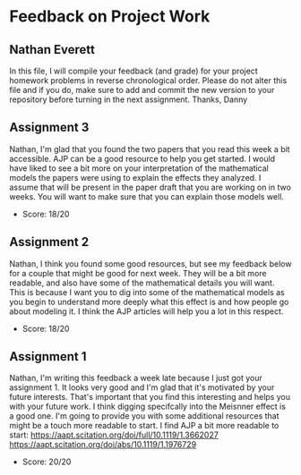 # Feedback on Project Work
## Nathan Everett

In this file, I will compile your feedback (and grade) for your project homework problems in reverse chronological order. Please do not alter this file and if you do, make sure to add and commit the new version to your repository before turning in the next assignment. Thanks, Danny

## Assignment 3

Nathan, I'm glad that you found the two papers that you read this week a bit accessible. AJP can be a good resource to help you get started. I would have liked to see a bit more on your interpretation of the mathematical models the papers were using to explain the effects they analyzed. I assume that will be present in the paper draft that you are working on in two weeks. You will want to make sure that you can explain those models well.

* Score: 18/20

## Assignment 2

Nathan, I think you found some good resources, but see my feedback below for a couple that might be good for next week. They will be a bit more readable, and also have some of the mathematical details you will want. This is because I want you to dig into some of the mathematical models as you begin to understand more deeply what this effect is and how people go about modeling it. I think the AJP articles will help you a lot in this respect.

* Score: 18/20

## Assignment 1

Nathan, I'm writing this feedback a week late because I just got your assignment 1. It looks very good and I'm glad that it's motivated by your future interests. That's important that you find this interesting and helps you with your future work. I think digging specifcally into the Meisnner effect is a good one. I'm going to provide you with some additional resources that might be a touch more readable to start. I find AJP a bit more readable to start:
https://aapt.scitation.org/doi/full/10.1119/1.3662027
https://aapt.scitation.org/doi/abs/10.1119/1.1976729

* Score: 20/20

